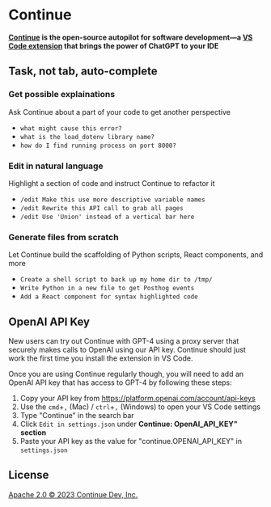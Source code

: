 # Continue

**[Continue](https://continue.dev/docs) is the open-source autopilot for software development—a [VS Code extension](https://marketplace.visualstudio.com/items?itemName=Continue.continue) that brings the power of ChatGPT to your IDE**

## Task, not tab, auto-complete

### Get possible explainations

Ask Continue about a part of your code to get another perspective
- `what might cause this error?`
- `what is the load_dotenv library name?`
- `how do I find running process on port 8000?`

### Edit in natural language

Highlight a section of code and instruct Continue to refactor it
- `/edit Make this use more descriptive variable names`
- `/edit Rewrite this API call to grab all pages`
- `/edit Use 'Union' instead of a vertical bar here`

### Generate files from scratch

Let Continue build the scaffolding of Python scripts, React components, and more
- `Create a shell script to back up my home dir to /tmp/`
- `Write Python in a new file to get Posthog events`
- `Add a React component for syntax highlighted code`

## OpenAI API Key

New users can try out Continue with GPT-4 using a proxy server that securely makes calls to OpenAI using our API key. Continue should just work the first time you install the extension in VS Code.

Once you are using Continue regularly though, you will need to add an OpenAI API key that has access to GPT-4 by following these steps:
1. Copy your API key from https://platform.openai.com/account/api-keys
2. Use the `cmd`+`,` (Mac) / `ctrl`+`,` (Windows) to open your VS Code settings 
3. Type "Continue" in the search bar
4. Click `Edit in settings.json` under **Continue: OpenAI_API_KEY" section**
5. Paste your API key as the value for "continue.OPENAI_API_KEY" in `settings.json`

## License

[Apache 2.0 © 2023 Continue Dev, Inc.](./LICENSE)